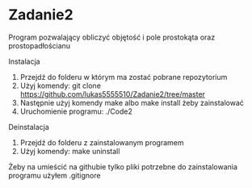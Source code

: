 # Zadanie2
Program pozwalający obliczyć objętość i pole prostokąta oraz prostopadłościanu

Instalacja

1. Przejdź do folderu w którym ma zostać pobrane repozytorium
2. Użyj komendy: git clone https://github.com/lukas5555510/Zadanie2/tree/master
3. Następnie użyj komendy make albo make install żeby zainstalować
4. Uruchomienie programu: ./Code2

Deinstalacja

1. Przejdź do folderu z zainstalowanym programem
2. Użyj komendy: make uninstall

Żeby na umieścić na githubie tylko pliki potrzebne do zainstalowania programu użyłem .gitignore
